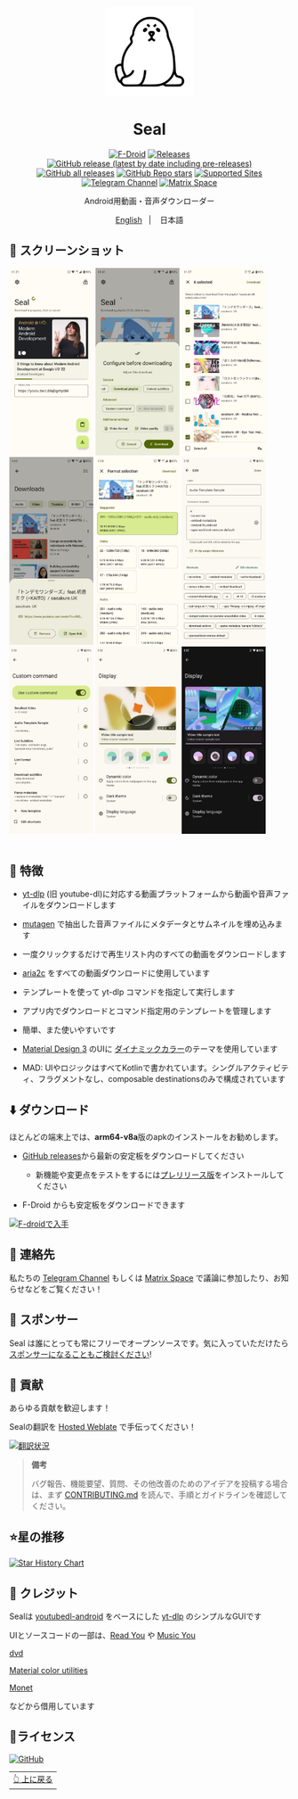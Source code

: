 <div align="center">
<p align="center"> 
	<img src="fastlane/metadata/android/en-US/images/icon.png" width=160 height=160 >
</p>
<h1 align="center">
Seal
</h1>
</div>

<div align="center">

[![F-Droid](https://img.shields.io/f-droid/v/vdownloader.svg?logo=F-Droid&color=green&style=flat-square)](https://f-droid.org/en/packages/vdownloader)
[![Releases](https://img.shields.io/github/release/JunkFood02/Seal.svg?logo=github&color=171515&label=stable&style=flat-square)](https://github.com/JunkFood02/Seal/releases/latest)
[![GitHub release (latest by date including pre-releases)](https://img.shields.io/github/v/release/JunkFood02/Seal?include_prereleases&label=preview&logo=github)](https://github.com/JunkFood02/Seal/releases)
[![GitHub all releases](https://img.shields.io/github/downloads/JunkFood02/Seal/total?style=flat-square)](https://github.com/JunkFood02/Seal/releases)
[![GitHub Repo stars](https://img.shields.io/github/stars/JunkFood02/Seal?style=flat-square)](https://github.com/JunkFood02/Seal/stargazers)
[![Supported Sites](https://img.shields.io/badge/Supported-Sites-9cf.svg?style=flat-square)](https://github.com/yt-dlp/yt-dlp/blob/master/supportedsites.md)
[![Telegram Channel](https://img.shields.io/badge/Telegram-Seal-blue?style=flat-square&logo=telegram)](https://t.me/seal_app)
[![Matrix Space](https://img.shields.io/badge/Matrix-Seal-Black?style=flat-square&color=black&logo=matrix)](https://matrix.to/#/#seal-space:matrix.org)


<p align="center">
Android用動画・音声ダウンローダー
</p>
<p align="center">
<a href="https://github.com/JunkFood02/Seal/blob/main/README.md">English</a>
&nbsp;&nbsp;| &nbsp;&nbsp;
日本語
</p>

</div>

## 📱 スクリーンショット

<div>
<img src="/fastlane/metadata/android/en-US/images/phoneScreenshots/1.jpg" width="30%" />
<img src="/fastlane/metadata/android/en-US/images/phoneScreenshots/2.jpg" width="30%" />
<img src="/fastlane/metadata/android/en-US/images/phoneScreenshots/3.jpg" width="30%" />
<img src="/fastlane/metadata/android/en-US/images/phoneScreenshots/4.jpg" width="30%" />
<img src="/fastlane/metadata/android/en-US/images/phoneScreenshots/5.jpg" width="30%" />
<img src="/fastlane/metadata/android/en-US/images/phoneScreenshots/6.jpg" width="30%" />
<img src="/fastlane/metadata/android/en-US/images/phoneScreenshots/7.jpg" width="30%" />
<img src="/fastlane/metadata/android/en-US/images/phoneScreenshots/8.jpg" width="30%" />
<img src="/fastlane/metadata/android/en-US/images/phoneScreenshots/9.jpg" width="30%" />
</div>

<br>

## 📖 特徴

- [yt-dlp](https://github.com/yt-dlp/yt-dlp) (旧 youtube-dl)に対応する動画プラットフォームから動画や音声ファイルをダウンロードします

- [mutagen](https://github.com/quodlibet/mutagen) で抽出した音声ファイルにメタデータとサムネイルを埋め込みます

- 一度クリックするだけで再生リスト内のすべての動画をダウンロードします

-  [aria2c](https://github.com/aria2/aria2) をすべての動画ダウンロードに使用しています

- テンプレートを使って yt-dlp コマンドを指定して実行します

- アプリ内でダウンロードとコマンド指定用のテンプレートを管理します

- 簡単、また使いやすいです

- [Material Design 3](https://m3.material.io/) のUIに [ダイナミックカラー](https://m3.material.io/foundations/customization)のテーマを使用しています

- MAD: UIやロジックはすべてKotlinで書かれています。シングルアクティビティ、フラグメントなし、composable destinationsのみで構成されています


## ⬇️ ダウンロード
ほとんどの端末上では、**arm64-v8a**版のapkのインストールをお勧めします。

-  [GitHub releases](https://github.com/JunkFood02/Seal/releases/latest)から最新の安定板をダウンロードしてください
    - 新機能や変更点をテストをするには[プレリリース版](https://github.com/JunkFood02/Seal/releases/)をインストールしてください

- F-Droid からも安定板をダウンロードできます 

[<img src="https://fdroid.gitlab.io/artwork/badge/get-it-on.png"
alt="F-droidで入手"
height="70">](https://f-droid.org/packages/vdownloader/)

## 💬 連絡先

私たちの [Telegram Channel](https://t.me/seal_app) もしくは [Matrix Space](https://matrix.to/#/#seal-space:matrix.org) で議論に参加したり、お知らせなどをご覧ください！

## 💖 スポンサー

Seal は誰にとっても常にフリーでオープンソースです。気に入っていただけたら[スポンサーになることもご検討ください](https://github.com/sponsors/JunkFood02)!

## 🤝 貢献

あらゆる貢献を歓迎します！

Sealの翻訳を [Hosted Weblate](https://hosted.weblate.org/projects/seal/) で手伝ってください！

[![翻訳状況](https://hosted.weblate.org/widgets/seal/-/strings/multi-auto.svg)](https://hosted.weblate.org/engage/seal/)

>**備考**
>
>バグ報告、機能要望、質問、その他改善のためのアイデアを投稿する場合は、まず [CONTRIBUTING.md](https://github.com/JunkFood02/Seal/blob/main/CONTRIBUTING.md) を読んで、手順とガイドラインを確認してください。

## ⭐️星の推移

[![Star History Chart](https://api.star-history.com/svg?repos=JunkFood02/Seal&type=Timeline)](https://star-history.com/#JunkFood02/Seal&Timeline)

## 🧱 クレジット

Sealは [youtubedl-android](https://github.com/yausername/youtubedl-android) をベースにした [yt-dlp](https://github.com/yt-dlp/yt-dlp) のシンプルなGUIです

UIとソースコードの一部は、[Read You](https://github.com/Ashinch/ReadYou) や [Music You](https://github.com/Kyant0/MusicYou)

[dvd](https://github.com/yausername/dvd)

[Material color utilities](https://github.com/material-foundation/material-color-utilities)

[Monet](https://github.com/Kyant0/Monet)

などから借用しています

## 📃ライセンス

[![GitHub](https://img.shields.io/github/license/JunkFood02/Seal?style=for-the-badge)](https://github.com/JunkFood02/Seal/blob/main/LICENSE)

<div align="right">
<table><td>
<a href="#start-of-content">👆 上に戻る</a>
</td></table>
</div>
